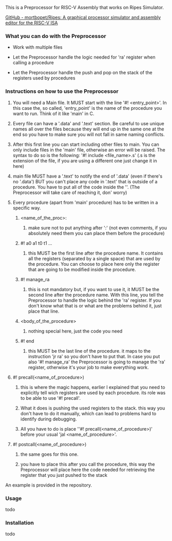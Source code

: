 This is a Preprocessor for RISC-V Assembly that works on Ripes Simulator.

[GitHub - mortbopet/Ripes: A graphical processor simulator and assembly editor for the RISC-V ISA](https://github.com/mortbopet/Ripes)

### What you can do with the Preprocessor

- Work with multiple files

- Let the Preprocessor handle the logic needed for 'ra' register when calling a procedure

- Let the Preprocessor handle the push and pop on the stack of the registers used by procedures

### Instructions on how to use the Preprocessor

1. You will need a Main file. It MUST start with the line '#! <entry_point>'. In this case the, so called, 'entry_point' is the name of the procedure you want to run. Think of it like 'main' in C.

2. Every file can have a '.data' and '.text' section. Be careful to use unique names all over the files because they will end up in the same one at the end so you have to make sure you will not fall in same naming conflicts.

3. After this first line you can start including other files to main. You can only include files in the 'main' file, otherwise an error will be raised. The syntax to do so is the following: '#! include <file_name>.s' (.s is the extension of the file, if you are using a different one just change it in here)

4. main file MUST have a '.text' to notify the end of '.data' (even if there's no '.data') BUT you can't place any code in '.text' that is outside of a procedure. You have to put all of the code inside the ''. (The Preprocessor will take care of reaching it, don' worry)

5. Every procedure (apart from 'main' procedure) has to be written in a specific way. 
   
   1. <name_of_the_proc>: 
      
      1. make sure not to put anything after ':' (not even comments, if you absolutely need them you can place them before the procedure)
   
   2. #! a0 a1 t0 t1 ... 
      
      1. this MUST be the first line after the procedure name. It contains all the registers (separated by a single space) that are used by the procedure. You can choose to place here only the register that are going to be modified inside the procedure. 
   
   3. #! manage_ra 
      
      1. this is not mandatory but, if you want to use it, it MUST be the second line after the procedure name. With this line, you tell the Preprocessor to handle the logic behind the 'ra' register. If you don't know what that is or what are the problems behind it, just place that line.
   
   4. <body_of_the_procedure>
      
      1. nothing special here, just the code you need
   
   5. #! end
      
      1. this MUST be the last line of the procedure. it maps to the instruction 'jr ra' so you don't have to put that. In case you put also '#! manage_ra' the Preprocessor is going to manage the 'ra' register, otherwise it's your job to make everything work.

6. #! precall(<name_of_procedure>)
   
   1. this is where the magic happens, earlier I explained that you need to explicitly tell wich registers are used by each procedure. its role was to be able to use '#! precall'. 
   
   2. What it does is pushing the used registers to the stack. this way you don't have to do it manually, which can lead to problems hard to identify during debugging.
   
   3. All you have to do is place ''#! precall(<name_of_procedure>)' before your usual 'jal <name_of_procedure>'.

7. #! postcall(<name_of_procedure>)
   
   1. the same goes for this one.
   
   2. you have to place this after you call the procedure, this way the Preprocessor will place here the code needed for retrieving the register that you just pushed to the stack

An example is provided in the repository.



### Usage

todo



### Installation

todo

